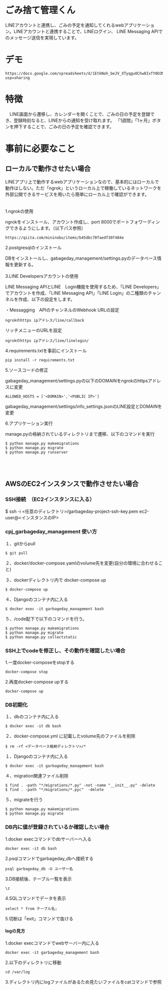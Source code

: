 # ごみ捨て管理くん

LINEアカウントと連携し、ごみの予定を通知してくれるwebアプリケーション。LINEアカウントと連携することで、LINEログイン、
LINE Messaging APIでのメッセージ送信を実現しています。

# デモ
~~~
https://docs.google.com/spreadsheets/d/1EtkNoh_beJV_XTyqguOChw8IxfY0O3MBdfDjI4CJbB4/edit?usp=sharing
~~~
# 特徴

　LINE画面から遷移し、カレンダーを開くことで、ごみの日の予定を登録でき、登録時刻なると、LINEからの通知を受け取れます。
「1週間」「1ヶ月」ボタンを押下することで、ごみの日の予定を確認できます。

# 事前に必要なこと

## ローカルで動作させたい場合

LINEアプリ上で動作するwebアプリケーションなので、基本的にはローカルで動作はしない。ただ「ngrok」というローカル上で稼働しているネットワークを外部公開できるサービスを用いたら簡単にローカル上で確認ができます。
<br>
<br>
<br>
1.ngrokの使用

ngrokをインストール、アカウント作成し、port 8000でポートフォワーディングできるようにします。（以下パス参照）
~~~
https://qiita.com/mininobu/items/b45dbc70faedf30f484e
~~~

2.postgresqlのインストール

DBをインストールし、gabageday_management/settings.pyのデータベース情報を更新する。
<br>
<br>
3.LINE Developersアカウントの使用

LINE Messaging APIとLINE　Login機能を使用するため、「LINE Developers」でアカウントを作成、「LINE Messaging API」「LINE Login」の二種類のチャンネルを作成、以下の設定をします。

・Messagging　APIのチャンネルのWebhook URLの設定

~~~
ngrokのhttps ipアドレス/line/callback
~~~

リッチメニューのURLを設定

~~~
ngrokのhttps ipアドレス/line/linelogin/
~~~

4.requirements.txtを事前にインストール

~~~
pip install -r requirements.txt
~~~

5.ソースコードの修正

gabageday_management/settings.pyの以下のDOMAINをngrokのhttpsアドレスに変更

~~~
ALLOWED_HOSTS = ['<DOMAIN>','<PUBLIC IP>']
~~~

gabageday_management/settings/info_settings.jsonのLINE設定とDOMAINを変更

6.アプリケーション実行

manage.pyの格納されているディレクトリまで遷移、以下のコマンドを実行
~~~
$ python manage.py makemigrations
$ python manage.py migrate
$ python manage.py runserver
~~~

<br>
<br>

## AWSのEC2インスタンスで動作させたい場合


###  SSH接続　（EC2インスタンスに入る）

$ ssh -i <任意のディレクトリ>/garbageday-project-ssh-key.pem ec2-user@<インスタンスのIP>　


### cpj_garbageday_management 使い方

１、gitからpull
~~~
$ git pull
~~~
２、docker/docker-compose.yamlのvolume先を変更(自分の環境に合わせること)

３、dockerディレクトリ内で docker-compose up
~~~
$ docker-compose up
~~~
４、Djangoのコンテナ内に入る
~~~
$ docker exec -it garbageday_management bash
~~~
５、/code配下で以下のコマンドを行う。
~~~
$ python manage.py makemigrations
$ python manage.py migrate
$ python manage.py collectstatic
~~~
### SSH上でcodeを修正し、その動作を確認したい場合

1.一度docker-composeをstopする
~~~
docker-compose stop
~~~
2.再度docker-compose upする
~~~
docker-compose up
~~~
### DB初期化

１、dbのコンテナ内に入る
~~~
$ docker exec -it db bash
~~~
２、docker-compose.yml に記載したvolume先のファイルを削除
~~~
$ rm -rf <データベース格納ディレクトリ>/*
~~~
１、Djangoのコンテナ内に入る
~~~
$ docker exec -it garbageday_management bash 
~~~
４、migration関連ファイル削除
~~~
$ find . -path "*/migrations/*.py" -not -name "__init__.py" -delete
$ find . -path "*/migrations/*.pyc"  -delete
~~~
５、migrateを行う
~~~
$ python manage.py makemigrations
$ python manage.py migrate
~~~

### DB内に値が登録されているか確認したい場合

1.docker execコマンドでdbサーバーへ入る

~~~
docker exec -it db bash
~~~

2.psqlコマンドでgarbageday_dbへ接続する
~~~
psql garbageday_db -U ユーザー名
~~~
3.DB接続後、テーブル一覧を表示

~~~
\z
~~~
4.SQLコマンドでデータを表示

~~~
select * from テーブル名;
~~~

5.切断は「exit」コマンドで抜ける

#### logの見方

1.docker execコマンドでwebサーバー内に入る

~~~
docker exec -it garbageday_management bash 
~~~

2.以下のディレクトリに移動
~~~
cd /var/log
~~~

3.ディレクトリ内にlogファイルがあるため見たいファイルをcatコマンドで参照